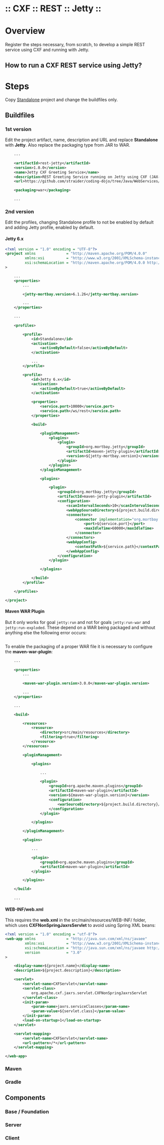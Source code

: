 ﻿:: CXF :: REST :: Jetty ::
==========================

# Overview

Register the steps necessary, from scratch, to develop a simple REST service using CXF and running with Jetty.

## How to run a CXF REST service using Jetty?

# Steps

Copy [Standalone](../Standalone/README.md) project and change the buildfiles only.

## Buildfiles

### 1st version

Edit the project artifact, name, description and URL and replace **Standalone** with **Jetty**. Also replace the packaging type from JAR to WAR.

```xml
    ...
    
    <artifactId>rest-jetty</artifactId>
    <version>1.0.0</version>
    <name>Jetty CXF Greeting Service</name>
    <description>REST Greeting Service running on Jetty using CXF (JAX-RS implementation).</description>
    <url>https://github.com/straider/coding-dojo/tree/Java/WebServices/CXF/REST/Jetty</url>

    <packaging>war</packaging>

    ...
```

### 2nd version

Edit the profiles, changing Standalone profile to not be enabled by default and adding Jetty profile, enabled by default.

#### Jetty 6.x

```xml
<?xml version = "1.0" encoding = "UTF-8"?>
<project xmlns              = "http://maven.apache.org/POM/4.0.0"
         xmlns:xsi          = "http://www.w3.org/2001/XMLSchema-instance"
         xsi:schemaLocation = "http://maven.apache.org/POM/4.0.0 http://maven.apache.org/xsd/maven-4.0.0.xsd"
>

    ...
    <properties>
        ...

        <jetty-mortbay.version>6.1.26</jetty-mortbay.version>

        ...
    </properties>

    ...
    
    <profiles>

        <profile>
            <id>Standalone</id>
            <activation>
                <activeByDefault>false</activeByDefault>
            </activation>

            ...
        </profile>

        <profile>
            <id>Jetty 6.x</id>
            <activation>
                <activeByDefault>true</activeByDefault>
            </activation>

            <properties>
                <service.port>10000</service.port>
                <service.path>/ws/rest</service.path>
            </properties>

            <build>

                <pluginManagement>
                    <plugins>
                        <plugin>
                            <groupId>org.mortbay.jetty</groupId>
                            <artifactId>maven-jetty-plugin</artifactId>
                            <version>${jetty-mortbay.version}</version>
                        </plugin>
                    </plugins>
                </pluginManagement>

                <plugins>

                    <plugin>
                        <groupId>org.mortbay.jetty</groupId>
                        <artifactId>maven-jetty-plugin</artifactId>
                        <configuration>
                            <scanIntervalSeconds>10</scanIntervalSeconds>
                            <webAppSourceDirectory>${project.build.directory}/classes</webAppSourceDirectory>
                            <connectors>
                                <connector implementation="org.mortbay.jetty.nio.SelectChannelConnector">
                                    <port>${service.port}</port>
                                    <maxIdleTime>60000</maxIdleTime>
                                </connector>
                            </connectors>
                            <webAppConfig>
                                <contextPath>${service.path}</contextPath>
                            </webAppConfig>
                        </configuration>
                    </plugin>

                </plugins>

            </build>
        </profile>

    </profiles>

</project>
```

#### Maven WAR Plugin

But it only works for goal ```jetty:run``` and not for goals ```jetty:run-war``` and ```jetty:run-exploded```. These depend on a WAR being packaged and without anything else the following error occurs:

```
```

To enable the packaging of a proper WAR file it is necessary to configure the **maven-war-plugin**:

```xml
    ...
    
    <properties>
        ...
        
        <maven-war-plugin.version>3.0.0</maven-war-plugin.version>

        ...
    </properties>

    ...

    <build>

        <resources>
            <resource>
                <directory>src/main/resources</directory>
                <filtering>true</filtering>
            </resource>
        </resources>

        <pluginManagement>

            <plugins>

                ...

                <plugin>
                    <groupId>org.apache.maven.plugins</groupId>
                    <artifactId>maven-war-plugin</artifactId>
                    <version>${maven-war-plugin.version}</version>
                    <configuration>
                        <warSourceDirectory>${project.build.directory}/classes</warSourceDirectory>
                    </configuration>
                </plugin>

            </plugins>

        </pluginManagement>

        <plugins>

            ...

            <plugin>
                <groupId>org.apache.maven.plugins</groupId>
                <artifactId>maven-war-plugin</artifactId>
            </plugin>

        </plugins>

    </build>
    
    ...
```

#### WEB-INF/web.xml

This requires the **web.xml** in the src/main/resources/WEB-INF/ folder, which uses **CXFNonSpringJaxrsServlet** to avoid using Spring XML beans:

```xml
<?xml version = "1.0" encoding = "utf-8"?>
<web-app xmlns              = "http://java.sun.com/xml/ns/javaee"
         xmlns:xsi          = "http://www.w3.org/2001/XMLSchema-instance"
         xsi:schemaLocation = "http://java.sun.com/xml/ns/javaee http://xmlns.jcp.org/xml/ns/javaee/web-app_3_0.xsd"
         version            = "3.0"
>

    <display-name>${project.name}</display-name>
    <description>${project.description}</description>

    <servlet>
        <servlet-name>CXFServlet</servlet-name>
        <servlet-class>
            org.apache.cxf.jaxrs.servlet.CXFNonSpringJaxrsServlet
        </servlet-class>
        <init-param>
            <param-name>jaxrs.serviceClasses</param-name>
            <param-value>${servlet.class}</param-value>
        </init-param>
        <load-on-startup>1</load-on-startup>
    </servlet>

    <servlet-mapping>
        <servlet-name>CXFServlet</servlet-name>
        <url-pattern>/*</url-pattern>
    </servlet-mapping>

</web-app>
```

### Maven

### Gradle

## Components

### Base / Foundation

### Server

### Client

